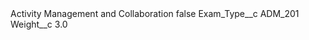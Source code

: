 <?xml version="1.0" encoding="UTF-8"?>
<CustomMetadata xmlns="http://soap.sforce.com/2006/04/metadata" xmlns:xsi="http://www.w3.org/2001/XMLSchema-instance" xmlns:xsd="http://www.w3.org/2001/XMLSchema">
    <label>Activity Management and Collaboration</label>
    <protected>false</protected>
    <values>
        <field>Exam_Type__c</field>
        <value xsi:type="xsd:string">ADM_201</value>
    </values>
    <values>
        <field>Weight__c</field>
        <value xsi:type="xsd:double">3.0</value>
    </values>
</CustomMetadata>
